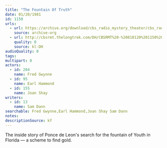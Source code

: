 ```yaml
---
title: "The Fountain Of Truth"
date: 01/20/1981
id: 1150
urls: 
  - url: https://archive.org/download/cbs_radio_mystery_theater/cbs_radio_mystery_theater-1101-1150.zip/cbs_radio_mystery_theater-1101-1150%2Fcbsrmt_1150_the_fountain_of_truth.mp3
    source: archive-org
  - url: http://cbsrmt.thelongtrek.com/DH/CBSRMT%20-%20810120%201150%20The%20Fountain%20of%20Truth_dh.mp3
    quality: 0
    source: kl-DH
audioQuality: 0
tags: 
multipart: 0
actors:  
  - id: 204
    name: Fred Gwynne  
  - id: 95
    name: Earl Hammond  
  - id: 155
    name: Joan Shay
writers:  
  - id: 13
    name: Sam Dann
searchable: Fred Gwynne,Earl Hammond,Joan Shay Sam Dann
notes: 
descriptionSource: kf
---
```

The inside story of Ponce de Leon's search for the fountain of Youth in Florida — a scheme to find gold.